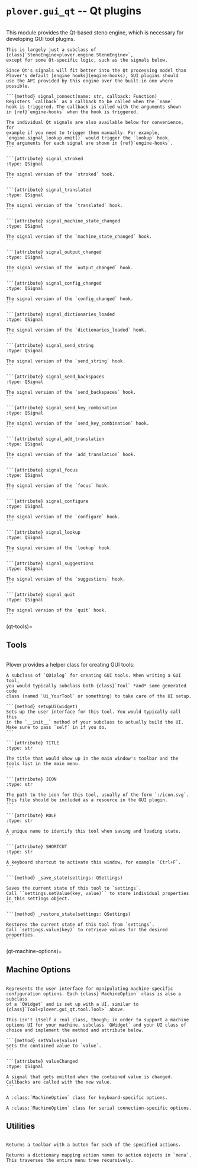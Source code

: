 # `plover.gui_qt` -- Qt plugins

```{py:module} plover.gui_qt

```

This module provides the Qt-based steno engine, which is necessary for
developing GUI tool plugins.

````{class} Engine
This is largely just a subclass of
{class}`StenoEngine<plover.engine.StenoEngine>`,
except for some Qt-specific logic, such as the signals below.

Since Qt's signals will fit better into the Qt processing model than
Plover's default [engine hooks](engine-hooks), GUI plugins should
use the API provided by this engine over the built-in one where possible.

```{method} signal_connect(name: str, callback: Function)
Registers `callback` as a callback to be called when the `name`
hook is triggered. The callback is called with the arguments shown
in {ref}`engine-hooks` when the hook is triggered.

The individual Qt signals are also available below for convenience, for
example if you need to trigger them manually. For example,
`engine.signal_lookup.emit()` would trigger the `lookup` hook.
The arguments for each signal are shown in {ref}`engine-hooks`.
```

```{attribute} signal_stroked
:type: QSignal

The signal version of the `stroked` hook.
```

```{attribute} signal_translated
:type: QSignal

The signal version of the `translated` hook.
```

```{attribute} signal_machine_state_changed
:type: QSignal

The signal version of the `machine_state_changed` hook.
```

```{attribute} signal_output_changed
:type: QSignal

The signal version of the `output_changed` hook.
```

```{attribute} signal_config_changed
:type: QSignal

The signal version of the `config_changed` hook.
```

```{attribute} signal_dictionaries_loaded
:type: QSignal

The signal version of the `dictionaries_loaded` hook.
```

```{attribute} signal_send_string
:type: QSignal

The signal version of the `send_string` hook.
```

```{attribute} signal_send_backspaces
:type: QSignal

The signal version of the `send_backspaces` hook.
```

```{attribute} signal_send_key_combination
:type: QSignal

The signal version of the `send_key_combination` hook.
```

```{attribute} signal_add_translation
:type: QSignal

The signal version of the `add_translation` hook.
```

```{attribute} signal_focus
:type: QSignal

The signal version of the `focus` hook.
```

```{attribute} signal_configure
:type: QSignal

The signal version of the `configure` hook.
```

```{attribute} signal_lookup
:type: QSignal

The signal version of the `lookup` hook.
```

```{attribute} signal_suggestions
:type: QSignal

The signal version of the `suggestions` hook.
```

```{attribute} signal_quit
:type: QSignal

The signal version of the `quit` hook.
```
````

(qt-tools)=

## Tools

```{py:module} plover.gui_qt.tool

```

Plover provides a helper class for creating GUI tools:

````{class} Tool(engine)
A subclass of `QDialog` for creating GUI tools. When writing a GUI tool,
you would typically subclass both {class}`Tool` *and* some generated code
class (named `Ui_YourTool` or something) to take care of the UI setup.

```{method} setupUi(widget)
Sets up the user interface for this tool. You would typically call this
in the `__init__` method of your subclass to actually build the UI.
Make sure to pass `self` in if you do.
```

```{attribute} TITLE
:type: str

The title that would show up in the main window's toolbar and the
tools list in the main menu.
```

```{attribute} ICON
:type: str

The path to the icon for this tool, usually of the form `:/icon.svg`.
This file should be included as a resource in the GUI plugin.
```

```{attribute} ROLE
:type: str

A unique name to identify this tool when saving and loading state.
```

```{attribute} SHORTCUT
:type: str

A keyboard shortcut to activate this window, for example `Ctrl+F`.
```

```{method} _save_state(settings: QSettings)

Saves the current state of this tool to `settings`.
Call ``settings.setValue(key, value)`` to store individual properties
in this settings object.
```

```{method} _restore_state(settings: QSettings)

Restores the current state of this tool from `settings`.
Call `settings.value(key)` to retrieve values for the desired
properties.
```
````

(qt-machine-options)=

## Machine Options

```{py:module} plover.gui_qt.machine_options

```

````{class} MachineOption
Represents the user interface for manipulating machine-specific
configuration options. Each {class}`MachineOption` class is also a subclass
of a `QWidget` and is set up with a UI, similar to
{class}`Tool<plover.gui_qt.tool.Tool>` above.

This isn't itself a real class, though; in order to support a machine
options UI for your machine, subclass `QWidget` and your UI class of
choice and implement the method and attribute below.

```{method} setValue(value)
Sets the contained value to `value`.
```

```{attribute} valueChanged
:type: QSignal

A signal that gets emitted when the contained value is changed.
Callbacks are called with the new value.
```
````

```{class} KeyboardOption
A :class:`MachineOption` class for keyboard-specific options.
```

```{class} SerialOption
A :class:`MachineOption` class for serial connection-specific options.
```

## Utilities

```{py:module} plover.gui_qt.utils

```

```{function} ToolBar(*action_list: List[QAction]) -> QToolBar
Returns a toolbar with a button for each of the specified actions.
```

```{function} find_menu_actions(menu: QMenu) -> Dict[str, QAction]
Returns a dictionary mapping action names to action objects in `menu`.
This traverses the entire menu tree recursively.
```
